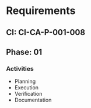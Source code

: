 # Requirements

## CI: CI-CA-P-001-008
## Phase: 01

### Activities
- Planning
- Execution
- Verification
- Documentation
